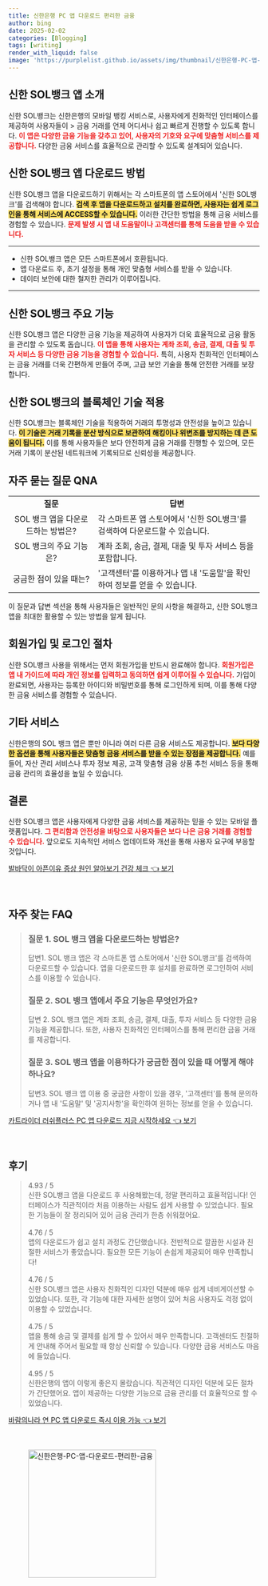 ```yaml
---
title: 신한은행 PC 앱 다운로드 편리한 금융
author: bing
date: 2025-02-02
categories: [Blogging]
tags: [writing]
render_with_liquid: false
image: 'https://purplelist.github.io/assets/img/thumbnail/신한은행-PC-앱-다운로드-편리한-금융.webp'
---
```



<h2 id='신한_SOL뱅크_앱_소개'>신한 SOL뱅크 앱 소개</h2>

<p>신한 SOL뱅크는 신한은행의 모바일 뱅킹 서비스로, 사용자에게 친화적인 인터페이스를 제공하여 사용자들이 > 금융 거래를 언제 어디서나 쉽고 빠르게 진행할 수 있도록 합니다. <b><span style="color: #ee2323;">이 앱은 다양한 금융 기능을 갖추고 있어, 사용자의 기호와 요구에 맞춤형 서비스를 제공합니다.</span></b> 다양한 금융 서비스를 효율적으로 관리할 수 있도록 설계되어 있습니다. </p>

<h2 id='신한_SOL뱅크_앱_다운로드_방법'>신한 SOL뱅크 앱 다운로드 방법</h2>

<p>신한 SOL뱅크 앱을 다운로드하기 위해서는 각 스마트폰의 앱 스토어에서 '신한 SOL뱅크'를 검색해야 합니다. <b><span style="background-color: #ffe066;">검색 후 앱을 다운로드하고 설치를 완료하면, 사용자는 쉽게 로그인을 통해 서비스에 ACCESS할 수 있습니다.</span></b> 이러한 간단한 방법을 통해 금융 서비스를 경험할 수 있습니다. <b><span style="color: #ee2323;">문제 발생 시 앱 내 도움말이나 고객센터를 통해 도움을 받을 수 있습니다.</span></b></p>

<hr />

<ul>
    <li>신한 SOL뱅크 앱은 모든 스마트폰에서 호환됩니다.</li>
    <li>앱 다운로드 후, 초기 설정을 통해 개인 맞춤형 서비스를 받을 수 있습니다.</li>
    <li>데이터 보안에 대한 철저한 관리가 이루어집니다.</li>
</ul>

<hr />

<h2 id='신한_SOL뱅크_주요_기능'>신한 SOL뱅크 주요 기능</h2>

<p>신한 SOL뱅크 앱은 다양한 금융 기능을 제공하여 사용자가 더욱 효율적으로 금융 활동을 관리할 수 있도록 돕습니다. <b><span style="color: #ee2323;">이 앱을 통해 사용자는 계좌 조회, 송금, 결제, 대출 및 투자 서비스 등 다양한 금융 기능을 경험할 수 있습니다.</span></b> 특히, 사용자 친화적인 인터페이스는 금융 거래를 더욱 간편하게 만들어 주며, 고급 보안 기술을 통해 안전한 거래를 보장합니다.</p>

<h2 id='블록체인_기술_적용'>신한 SOL뱅크의 블록체인 기술 적용</h2>

<p>신한 SOL뱅크는 블록체인 기술을 적용하여 거래의 투명성과 안전성을 높이고 있습니다. <b><span style="background-color: #ffe066;">이 기술은 거래 기록을 분산 방식으로 보관하여 해킹이나 위변조를 방지하는 데 큰 도움이 됩니다.</span></b> 이를 통해 사용자들은 보다 안전하게 금융 거래를 진행할 수 있으며, 모든 거래 기록이 분산된 네트워크에 기록되므로 신뢰성을 제공합니다.</p>

<h2 id='자주_묻는_질문_QNA'>자주 묻는 질문 QNA</h2>

<table>
    <tr>
        <td style="text-align: center; height: 17px;"><b>질문</b></td>
        <td style="text-align: center; height: 17px;"><b>답변</b></td>
    </tr>
    <tr>
        <td style="text-align: center; height: 17px;">SOL 뱅크 앱을 다운로드하는 방법은?</td>
        <td>각 스마트폰 앱 스토어에서 '신한 SOL뱅크'를 검색하여 다운로드할 수 있습니다.</td>
    </tr>
    <tr>
        <td style="text-align: center; height: 17px;">SOL 뱅크의 주요 기능은?</td>
        <td>계좌 조회, 송금, 결제, 대출 및 투자 서비스 등을 포함합니다.</td>
    </tr>
    <tr>
        <td style="text-align: center; height: 17px;">궁금한 점이 있을 때는?</td>
        <td>'고객센터'를 이용하거나 앱 내 '도움말'을 확인하여 정보를 얻을 수 있습니다.</td>
    </tr>
</table>

<p>이 질문과 답변 섹션을 통해 사용자들은 일반적인 문의 사항을 해결하고, 신한 SOL뱅크 앱을 최대한 활용할 수 있는 방법을 알게 됩니다.</p>

<h2 id='회원가입_및_로그인_절차'>회원가입 및 로그인 절차</h2>

<p>신한 SOL뱅크 사용을 위해서는 먼저 회원가입을 반드시 완료해야 합니다. <b><span style="color: #ee2323;">회원가입은 앱 내 가이드에 따라 개인 정보를 입력하고 동의하면 쉽게 이루어질 수 있습니다.</span></b> 가입이 완료되면, 사용자는 등록한 아이디와 비밀번호를 통해 로그인하게 되며, 이를 통해 다양한 금융 서비스를 경험할 수 있습니다.</p>

<h2 id='기타_서비스'>기타 서비스</h2>

<p>신한은행의 SOL 뱅크 앱은 뿐만 아니라 여러 다른 금융 서비스도 제공합니다. <b><span style="background-color: #ffe066;">보다 다양한 옵션을 통해 사용자들은 맞춤형 금융 서비스를 받을 수 있는 장점을 제공합니다.</span></b> 예를 들어, 자산 관리 서비스나 투자 정보 제공, 고객 맞춤형 금융 상품 추천 서비스 등을 통해 금융 관리의 효율성을 높일 수 있습니다.</p>

<h2 id='결론'>결론</h2>

<p>신한 SOL뱅크 앱은 사용자에게 다양한 금융 서비스를 제공하는 믿을 수 있는 모바일 플랫폼입니다. <b><span style="color: #ee2323;">그 편리함과 안전성을 바탕으로 사용자들은 보다 나은 금융 거래를 경험할 수 있습니다.</span></b> 앞으로도 지속적인 서비스 업데이트와 개선을 통해 사용자 요구에 부응할 것입니다.</p>


<p><a class="click-button" title="발바닥이 아픈이유 증상 원인 알아보기 건강 체크" href="https://purplelist.github.io/posts/%EB%B0%9C%EB%B0%94%EB%8B%A5%EC%9D%B4-%EC%95%84%ED%94%88%EC%9D%B4%EC%9C%A0-%EC%A6%9D%EC%83%81-%EC%9B%90%EC%9D%B8-%EC%95%8C%EC%95%84%EB%B3%B4%EA%B8%B0-%EA%B1%B4%EA%B0%95-%EC%B2%B4%ED%81%AC/" rel="dofollow">발바닥이 아픈이유 증상 원인 알아보기 건강 체크 👈 보기</a></p><br>
<h2 id='자주_찾는_FAQ'>자주 찾는 FAQ</h2>
<div itemscope="" itemtype="https://schema.org/FAQPage"> 
<blockquote> 
<div itemscope="" itemprop="mainEntity" itemtype="https://schema.org/Question"> 
<h3 itemprop="name">질문 1. SOL 뱅크 앱을 다운로드하는 방법은?</h3> 
<div itemscope="" itemprop="acceptedAnswer" itemtype="https://schema.org/Answer"> 
<span itemprop="text"> 
<p>답변1. SOL 뱅크 앱은 각 스마트폰 앱 스토어에서 '신한 SOL뱅크'를 검색하여 다운로드할 수 있습니다. 앱을 다운로드한 후 설치를 완료하면 로그인하여 서비스를 이용할 수 있습니다.</p> 
</span> 
</div> 
</div> 
<div itemscope="" itemprop="mainEntity" itemtype="https://schema.org/Question"> 
<h3 itemprop="name">질문 2. SOL 뱅크 앱에서 주요 기능은 무엇인가요?</h3> 
<div itemscope="" itemprop="acceptedAnswer" itemtype="https://schema.org/Answer"> 
<span itemprop="text"> 
<p>답변 2. SOL 뱅크 앱은 계좌 조회, 송금, 결제, 대출, 투자 서비스 등 다양한 금융 기능을 제공합니다. 또한, 사용자 친화적인 인터페이스를 통해 편리한 금융 거래를 제공합니다.</p> 
</span> 
</div> 
</div> 
<div itemscope="" itemprop="mainEntity" itemtype="https://schema.org/Question"> 
<h3 itemprop="name">질문 3. SOL 뱅크 앱을 이용하다가 궁금한 점이 있을 때 어떻게 해야 하나요?</h3> 
<div itemscope="" itemprop="acceptedAnswer" itemtype="https://schema.org/Answer"> 
<span itemprop="text"> 
<p>답변3. SOL 뱅크 앱 이용 중 궁금한 사항이 있을 경우, '고객센터'를 통해 문의하거나 앱 내 '도움말' 및 '공지사항'을 확인하여 원하는 정보를 얻을 수 있습니다.</p> 
</span> 
</div> 
</div> 
</blockquote> 
</div>
<p><a class="click-button" title="카트라이더 러쉬플러스 PC 앱 다운로드 지금 시작하세요" href="https://purplelist.github.io/posts/%EC%B9%B4%ED%8A%B8%EB%9D%BC%EC%9D%B4%EB%8D%94-%EB%9F%AC%EC%89%AC%ED%94%8C%EB%9F%AC%EC%8A%A4-PC-%EC%95%B1-%EB%8B%A4%EC%9A%B4%EB%A1%9C%EB%93%9C-%EC%A7%80%EA%B8%88-%EC%8B%9C%EC%9E%91%ED%95%98%EC%84%B8%EC%9A%94/" rel="dofollow">카트라이더 러쉬플러스 PC 앱 다운로드 지금 시작하세요 👈 보기</a></p><br>
<h2 id='후기'>후기</h2>
<div itemscope itemtype="https://schema.org/Product">
  <blockquote>
  <div itemprop="review" itemscope itemtype="https://schema.org/Review">
      <div itemprop="reviewRating" itemscope itemtype="https://schema.org/Rating"> <span itemprop="ratingValue">4.93</span> / <span itemprop="bestRating">5</span> </div>
      <span itemprop="reviewBody">신한 SOL뱅크 앱을 다운로드 후 사용해봤는데, 정말 편리하고 효율적입니다! 인터페이스가 직관적이라 처음 이용하는 사람도 쉽게 사용할 수 있었습니다. 필요한 기능들이 잘 정리되어 있어 금융 관리가 한층 쉬워졌어요.</span>
  </div>
  <br>
  <div itemprop="review" itemscope itemtype="https://schema.org/Review">
      <div itemprop="reviewRating" itemscope itemtype="https://schema.org/Rating"> <span itemprop="ratingValue">4.76</span> / <span itemprop="bestRating">5</span> </div>
      <span itemprop="reviewBody">앱의 다운로드가 쉽고 설치 과정도 간단했습니다. 전반적으로 깔끔한 시설과 친절한 서비스가 좋았습니다. 필요한 모든 기능이 손쉽게 제공되어 매우 만족합니다!</span>
  </div>
  <br>
  <div itemprop="review" itemscope itemtype="https://schema.org/Review">
      <div itemprop="reviewRating" itemscope itemtype="https://schema.org/Rating"> <span itemprop="ratingValue">4.76</span> / <span itemprop="bestRating">5</span> </div>
      <span itemprop="reviewBody">신한 SOL뱅크 앱은 사용자 친화적인 디자인 덕분에 매우 쉽게 네비게이션할 수 있었습니다. 또한, 각 기능에 대한 자세한 설명이 있어 처음 사용자도 걱정 없이 이용할 수 있었습니다.</span>
  </div>
  <br>
  <div itemprop="review" itemscope itemtype="https://schema.org/Review">
      <div itemprop="reviewRating" itemscope itemtype="https://schema.org/Rating"> <span itemprop="ratingValue">4.75</span> / <span itemprop="bestRating">5</span> </div>
      <span itemprop="reviewBody">앱을 통해 송금 및 결제를 쉽게 할 수 있어서 매우 만족합니다. 고객센터도 친절하게 안내해 주어서 필요할 때 항상 신뢰할 수 있습니다. 다양한 금융 서비스도 마음에 들었습니다.</span>
  </div>
  <br>
  <div itemprop="review" itemscope itemtype="https://schema.org/Review">
      <div itemprop="reviewRating" itemscope itemtype="https://schema.org/Rating"> <span itemprop="ratingValue">4.95</span> / <span itemprop="bestRating">5</span> </div>
      <span itemprop="reviewBody">신한은행의 앱이 이렇게 좋은지 몰랐습니다. 직관적인 디자인 덕분에 모든 절차가 간단했어요. 앱이 제공하는 다양한 기능으로 금융 관리를 더 효율적으로 할 수 있었습니다.</span>
  </div>
  </blockquote>
</div>
<p><a class="click-button" title="바람의나라 연 PC 앱 다운로드 즉시 이용 가능" href="https://purplelist.github.io/posts/%EB%B0%94%EB%9E%8C%EC%9D%98%EB%82%98%EB%9D%BC-%EC%97%B0-PC-%EC%95%B1-%EB%8B%A4%EC%9A%B4%EB%A1%9C%EB%93%9C-%EC%A6%89%EC%8B%9C-%EC%9D%B4%EC%9A%A9-%EA%B0%80%EB%8A%A5/" rel="dofollow">바람의나라 연 PC 앱 다운로드 즉시 이용 가능 👈 보기</a></p><br>
<figure class="image"><img src="https://purplelist.github.io/assets/img/thumbnail/신한은행-PC-앱-다운로드-편리한-금융.webp" alt="신한은행-PC-앱-다운로드-편리한-금융" width="256" height="256"></figure>